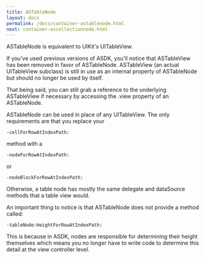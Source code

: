 ```yaml
---
title: ASTableNode
layout: docs
permalink: /docs/container-astablenode.html
next: container-ascollectionnode.html
---
```


ASTableNode is equivalent to UIKit's UITableView.  

<div class = "note">
If you've used previous versions of ASDK, you'll notice that ASTableView has been removed in favor of ASTableNode.   ASTableView (an actual UITableView subclass) is still in use as an internal property of ASTableNode but should no longer be used by itself.  

That being said, you can still grab a reference to the underlying ASTableView if necessary by accessing the .view property of an ASTableNode.
</div>

ASTableNode can be used in place of any UITableView.  The only requirements are that you replace your 

<code>-cellForRowAtIndexPath:</code> 

method with a 

<code>-nodeForRowAtIndexPath:</code> 

or

<code>-nodeBlockForRowAtIndexPath:</code>

Otherwise, a table node has mostly the same delegate and dataSource methods that a table view would.

An important thing to notice is that ASTableNode does not provide a method called:

<code>-tableNode:HeightForRowAtIndexPath:</code>

This is because in ASDK, nodes are responsible for determining their height themselves which means you no longer have to write code to determine this detail at the view controller level.

